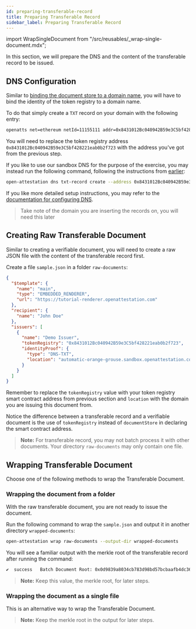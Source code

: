 ```yaml
---
id: preparing-transferable-record
title: Preparing Transferable Record
sidebar_label: Preparing Transferable Record
---
```

import WrapSingleDocument from "/src/reusables/_wrap-single-document.mdx";

In this section, we will prepare the DNS and the content of the transferable record to be issued.

## DNS Configuration

Similar to [binding the document store to a domain name](/docs/integrator-section/verifiable-document/ethereum/document-store), you will have to bind the identity of the token registry to a domain name.

To do that simply create a `TXT` record on your domain with the following entry:

```txt
openatts net=ethereum netId=11155111 addr=0x8431012Bc040942B59e3C5bf428221eab0b2f723
```

You will need to replace the token registry address `0x8431012Bc040942B59e3C5bf428221eab0b2f723` with the address you've got from the previous step.

If you like to use our sandbox DNS for the purpose of the exercise, you may instead run the following command, following the instructions from [earlier](/docs/integrator-section/verifiable-document/ethereum/dns-proof):

```sh
open-attestation dns txt-record create --address 0x8431012Bc040942B59e3C5bf428221eab0b2f723 --network-id 11155111
```

If you like more detailed setup instructions, you may refer to the [documentation for configuring DNS](/docs/developer-section/quickstart/configure-dns).

> Take note of the domain you are inserting the records on, you will need this later

## Creating Raw Transferable Document

Similar to creating a verifiable document, you will need to create a raw JSON file with the content of the transferable record first.

Create a file `sample.json` in a folder `raw-documents`:

```json
{
  "$template": {
    "name": "main",
    "type": "EMBEDDED_RENDERER",
    "url": "https://tutorial-renderer.openattestation.com"
  },
  "recipient": {
    "name": "John Doe"
  },
  "issuers": [
    {
      "name": "Demo Issuer",
      "tokenRegistry": "0x8431012Bc040942B59e3C5bf428221eab0b2f723",
      "identityProof": {
        "type": "DNS-TXT",
        "location": "automatic-orange-grouse.sandbox.openattestation.com"
      }
    }
  ]
}
```

Remember to replace the `tokenRegistry` value with your token registry smart contract address from previous section and `location` with the domain you are issuing this document from.

Notice the difference between a transferable record and a verifiable document is the use of `tokenRegistry` instead of `documentStore` in declaring the smart contract address.

>**Note:** For transferable record, you may not batch process it with other documents. Your directory `raw-documents` may only contain one file.

## Wrapping Transferable Document
Choose one of the following methods to wrap the Transferable Document.

### Wrapping the document from a folder

With the raw transferable document, you are not ready to issue the document. 

Run the following command to wrap the `sample.json` and output it in another directory `wrapped-documents`:

```sh
open-attestation wrap raw-documents --output-dir wrapped-documents
```

You will see a familiar output with the merkle root of the transferable record after running the command:

```txt
✔  success   Batch Document Root: 0x0d9839a8034cb783d98bd57bcbaafb4dc3614c4193d2edf8a655c1ec6635b7ea
```

>**Note:** Keep this value, the merkle root, for later steps.

### Wrapping the document as a single file
This is an alternative way to wrap the Transferable Document.

<WrapSingleDocument />

<!-- Reuse the steps to wrap a single document -->

>**Note:** Keep the merkle root in the output for later steps.